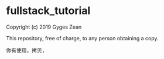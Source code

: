 # fullstack_tutorial

Copyright (c) 2019 Gyges Zean

This repository, free of charge, to any person obtaining a copy.

你有使用，拷贝，
